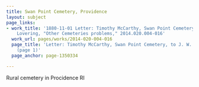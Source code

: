 ```yaml
---
title: Swan Point Cemetery, Providence
layout: subject
page_links:
- work_title: '1880-11-01 Letter: Timothy McCarthy, Swan Point Cemetery, to J. W.
    Lovering, "Other Cemeteries problems," 2014.020.004-016'
  work_url: pages/works/2014-020-004-016
  page_title: 'Letter: Timothy McCarthy, Swan Point Cemetery, to J. W. Lovering, 1880
    (page 1)'
  page_anchor: page-1350334

---
```

<p>Rural cemetery in Procidence RI</p>